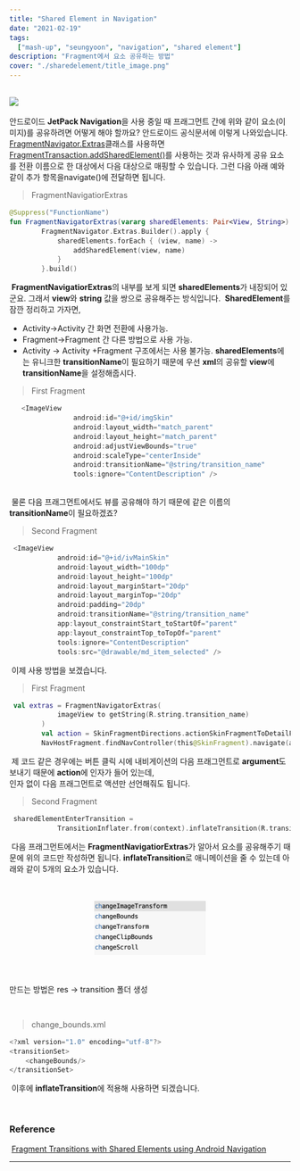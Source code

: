 ```yaml
---
title: "Shared Element in Navigation"
date: "2021-02-19"
tags:
  ["mash-up", "seungyoon", "navigation", "shared element"]
description: "Fragment에서 요소 공유하는 방법"
cover: "./sharedelement/title_image.png"
---
```


<br>
<img src="./sharedelement/shared_element_image.png" width="500">
</br>

안드로이드 **JetPack Navigation**을 사용 중일 때 프래그먼트 간에 위와 같이 요소(이미지)를 공유하려면 어떻게 해야 할까요?
​
안드로이드 공식문서에 이렇게 나와있습니다.
​
[FragmentNavigator.Extras](https://developer.android.com/reference/androidx/navigation/fragment/FragmentNavigator.Extras?hl=ko)클래스를 사용하면[FragmentTransaction.addSharedElement()](https://developer.android.com/reference/androidx/fragment/app/FragmentTransaction?hl=ko#addSharedElement(android.view.View,%20java.lang.String))를 사용하는 것과 유사하게 공유 요소를 전환 이름으로 한 대상에서 다음 대상으로 매핑할 수 있습니다. 그런 다음 아래 예와 같이 추가 항목을navigate()에 전달하면 됩니다.
​
> FragmentNavigatiorExtras
​
```kotlin
@Suppress("FunctionName")
fun FragmentNavigatorExtras(vararg sharedElements: Pair<View, String>) =
        FragmentNavigator.Extras.Builder().apply {
            sharedElements.forEach { (view, name) ->
                addSharedElement(view, name)
            }
        }.build()
```
​
**FragmentNavigatiorExtras**의 내부를 보게 되면 **sharedElements**가 내장되어 있군요. 그래서 **view**와 **string** 값을 쌍으로 공유해주는 방식입니다.
​
**SharedElement**를 잠깐 정리하고 가자면,
​
-   Activity->Activity 간 화면 전환에 사용가능.
-   Fragment->Fragment 간 다른 방법으로 사용 가능.
-   Activity -> Activity +Fragment 구조에서는 사용 불가능.
​
**sharedElements**에는 유니크한 **transitionName**이 필요하기 때문에 우선 **xml**의 공유할 **view**에 **transitionName**을 설정해줍시다.
​
> First Fragment
​
```kotlin
   <ImageView
                android:id="@+id/imgSkin"
                android:layout_width="match_parent"
                android:layout_height="match_parent"
                android:adjustViewBounds="true"
                android:scaleType="centerInside"
                android:transitionName="@string/transition_name"
                tools:ignore="ContentDescription" />
​
```
​
물론 다음 프래그먼트에서도 뷰를 공유해야 하기 때문에 같은 이름의 **transitionName**이 필요하겠죠?
​
> Second Fragment
​
```kotlin
 <ImageView
            android:id="@+id/ivMainSkin"
            android:layout_width="100dp"
            android:layout_height="100dp"
            android:layout_marginStart="20dp"
            android:layout_marginTop="20dp"
            android:padding="20dp"
            android:transitionName="@string/transition_name"
            app:layout_constraintStart_toStartOf="parent"
            app:layout_constraintTop_toTopOf="parent"
            tools:ignore="ContentDescription"
            tools:src="@drawable/md_item_selected" />
```
​
이제 사용 방법을 보겠습니다.
​
> First Fragment
​
```kotlin
 val extras = FragmentNavigatorExtras(
            imageView to getString(R.string.transition_name)
        )
        val action = SkinFragmentDirections.actionSkinFragmentToDetailFragment(skinType)
        NavHostFragment.findNavController(this@SkinFragment).navigate(action, extras)
```
​
제 코드 같은 경우에는 버튼 클릭 시에 내비게이션의 다음 프래그먼트로 **argument**도 보내기 때문에 **action**에 인자가 들어 있는데,<br>인자 없이 다음 프래그먼트로 액션만 선언해줘도 됩니다.
​
> Second Fragment
​
```kotlin
 sharedElementEnterTransition =
            TransitionInflater.from(context).inflateTransition(R.transition.change_bounds)
```
​
다음 프래그먼트에서는 **FragmentNavigatiorExtras**가 알아서 요소를 공유해주기 때문에 위의 코드만 작성하면 됩니다.
​
**inflateTransition**로 애니메이션을 줄 수 있는데 아래와 같이 5개의 요소가 있습니다.<br></br>
​
<p align="center"><img src="./sharedelement/inflateTransition.png" width="200"></p>
<br></br>
​
만드는 방법은 res -> transition 폴더 생성 

​
> change\_bounds.xml
​
```kotlin
<?xml version="1.0" encoding="utf-8"?>
<transitionSet>
    <changeBounds/>
</transitionSet>
```
​
이후에 **inflateTransition**에 적용해 사용하면 되겠습니다.

​
### **Reference**
​
[Fragment Transitions with Shared Elements using Android Navigation](https://jtmuller5-98869.medium.com/fragment-transitions-with-shared-elements-using-android-navigation-7dcfe01aacd)

---
